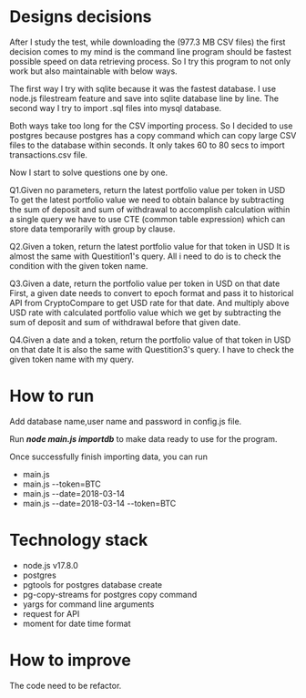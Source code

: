 # Designs decisions

After I study the test, while downloading the (977.3 MB CSV files)
the first decision comes to my mind is
the command line program should be
fastest possible speed on data retrieving process.
So I try this program to not only work but also maintainable with
below ways.

The first way
I try with sqlite because it was the fastest database. 
I use node.js filestream feature and save into sqlite database line by line.
The second way
I try to import .sql files into mysql database.

Both ways take too long for the CSV importing process.
So I decided to use postgres because postgres has a copy command
which can copy large CSV files to the database within seconds.
It only takes 60 to 80 secs to import transactions.csv file.

Now I start to solve questions one by one.

Q1.Given no parameters, return the latest portfolio value per token in USD
To get the latest portfolio value we need to obtain balance by subtracting the sum of deposit and sum of withdrawal
to accomplish calculation within a single query we have to use CTE (common table expression) 
which can store data temporarily with group by clause.

Q2.Given a token, return the latest portfolio value for that token in USD
It is almost the same with Questition1's query. All i need to do is to check the condition with the given token name.

Q3.Given a date, return the portfolio value per token in USD on that date
First, a given date needs to convert to epoch format and pass it to
historical API from CryptoCompare to get USD rate for that date.
And multiply above USD rate with calculated portfolio value 
which we get by subtracting the sum of deposit and sum of withdrawal before
that given date.

Q4.Given a date and a token, return the portfolio value of that token in USD on that date
It is also the same with Questition3's query. I have to check the given token name with my query. 

# How to run

Add database name,user name and password in config.js file.

Run ***node main.js importdb*** to make data ready to use for the program.

Once successfully finish importing data, you can run

- main.js 
- main.js --token=BTC
- main.js --date=2018-03-14
- main.js --date=2018-03-14 --token=BTC

# Technology stack

- node.js v17.8.0
- postgres 
- pgtools for postgres database create
- pg-copy-streams for postgres copy command
- yargs for command line arguments
- request for API
- moment for date time format

# How to improve

The code need to be refactor.
